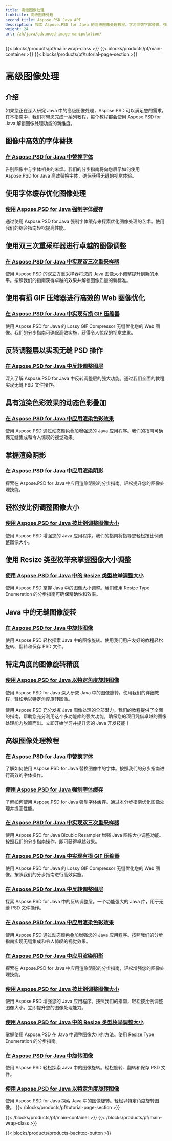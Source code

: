 ```yaml
---
title: 高级图像处理
linktitle: 高级图像处理
second_title: Aspose.PSD Java API
description: 探索 Aspose.PSD for Java 的高级图像处理教程。学习高效字体替换、强制字体缓存、实现双三次重采样器等。
weight: 24
url: /zh/java/advanced-image-manipulation/
---
```


{{< blocks/products/pf/main-wrap-class >}}
{{< blocks/products/pf/main-container >}}
{{< blocks/products/pf/tutorial-page-section >}}

# 高级图像处理


## 介绍

如果您正在深入研究 Java 中的高级图像处理，Aspose.PSD 可以满足您的需求。在本指南中，我们将带您完成一系列教程，每个教程都会使用 Aspose.PSD for Java 解锁图像处理功能的新维度。

## 图像中高效的字体替换
### [在 Aspose.PSD for Java 中替换字体](./replace-fonts/)
告别图像中与字体相关的麻烦。我们的分步指南将向您展示如何使用 Aspose.PSD for Java 高效替换字体，确保获得无缝的视觉体验。

## 使用字体缓存优化图像处理
### [使用 Aspose.PSD for Java 强制字体缓存](./force-font-cache/)
通过使用 Aspose.PSD for Java 强制字体缓存来探索优化图像处理的艺术。使用我们的综合指南轻松提高性能。

## 使用双三次重采样器进行卓越的图像调整
### [在 Aspose.PSD for Java 中实现双三次重采样器](./implement-bicubic-resampler/)
使用 Aspose.PSD 的双立方重采样器将您的 Java 图像大小调整提升到新的水平。按照我们的指南获得卓越的效果并解锁图像质量的新标准。

## 使用有损 GIF 压缩器进行高效的 Web 图像优化
### [在 Aspose.PSD for Java 中实现有损 GIF 压缩器](./implement-lossy-gif-compressor/)
使用 Aspose.PSD for Java 的 Lossy GIF Compressor 无缝优化您的 Web 图像。我们的分步指南可确保高效实施，获得令人惊叹的视觉效果。

## 反转调整层以实现无缝 PSD 操作
### [在 Aspose.PSD for Java 中反转调整图层](./invert-adjustment-layer/)
深入了解 Aspose.PSD for Java 中反转调整层的强大功能。通过我们全面的教程实现无缝 PSD 文件操作。

## 具有渲染色彩效果的动态色彩叠加
### [在 Aspose.PSD for Java 中应用渲染色彩效果](./rendering-color-effect/)
使用 Aspose.PSD 通过动态颜色叠加增强您的 Java 应用程序。我们的指南可确保无缝集成和令人惊叹的视觉效果。

## 掌握渲染阴影
### [在 Aspose.PSD for Java 中应用渲染阴影](./rendering-drop-shadow/)
探索在 Aspose.PSD for Java 中应用渲染阴影的分步指南。轻松提升您的图像处理技能。

## 轻松按比例调整图像大小
### [使用 Aspose.PSD for Java 按比例调整图像大小](./resize-image-proportionally/)
使用 Aspose.PSD 增强您的 Java 应用程序。我们的指南将指导您轻松按比例调整图像大小。

## 使用 Resize 类型枚举来掌握图像大小调整
### [使用 Aspose.PSD for Java 中的 Resize 类型枚举调整大小](./resizing-with-resize-type-enumeration/)
使用 Aspose.PSD 掌握 Java 中的图像大小调整。我们使用 Resize Type Enumeration 的分步指南可确保精确性和效率。

## Java 中的无缝图像旋转
### [在 Aspose.PSD for Java 中旋转图像](./rotate-image/)
使用 Aspose.PSD 轻松探索 Java 中的图像旋转。使用我们用户友好的教程轻松旋转、翻转和保存 PSD 文件。

## 特定角度的图像旋转精度
### [使用 Aspose.PSD for Java 以特定角度旋转图像](./rotate-image-specific-angle/)
使用 Aspose.PSD for Java 深入研究 Java 中的图像旋转。使用我们的详细教程，轻松地以特定角度旋转图像。

使用 Aspose.PSD 充分发挥 Java 图像处理的全部潜力。我们的教程提供了全面的指南，帮助您充分利用这个多功能库的强大功能，确保您的项目凭借卓越的图像处理能力脱颖而出。立即开始学习并提升您的 Java 开发技能！
## 高级图像处理教程
### [在 Aspose.PSD for Java 中替换字体](./replace-fonts/)
了解如何使用 Aspose.PSD for Java 替换图像中的字体。按照我们的分步指南进行高效的字体操作。
### [使用 Aspose.PSD for Java 强制字体缓存](./force-font-cache/)
了解如何使用 Aspose.PSD for Java 强制字体缓存。通过本分步指南优化图像处理并提高性能。
### [在 Aspose.PSD for Java 中实现双三次重采样器](./implement-bicubic-resampler/)
使用 Aspose.PSD for Java Bicubic Resampler 增强 Java 图像大小调整功能。按照我们的分步指南操作，即可获得卓越效果。
### [在 Aspose.PSD for Java 中实现有损 GIF 压缩器](./implement-lossy-gif-compressor/)
使用 Aspose.PSD for Java 的 Lossy GIF Compressor 无缝优化您的 Web 图像。按照我们的分步指南进行高效实施。 
### [在 Aspose.PSD for Java 中反转调整图层](./invert-adjustment-layer/)
探索 Aspose.PSD for Java 中的反转调整层。一个功能强大的 Java 库，用于无缝 PSD 文件操作。
### [在 Aspose.PSD for Java 中应用渲染色彩效果](./rendering-color-effect/)
使用 Aspose.PSD 通过动态颜色叠加增强您的 Java 应用程序。按照我们的分步指南实现无缝集成和令人惊叹的视觉效果。
### [在 Aspose.PSD for Java 中应用渲染阴影](./rendering-drop-shadow/)
探索在 Aspose.PSD for Java 中应用渲染阴影的分步指南，轻松增强您的图像处理技能。
### [使用 Aspose.PSD for Java 按比例调整图像大小](./resize-image-proportionally/)
使用 Aspose.PSD 增强您的 Java 应用程序。按照我们的指南，轻松按比例调整图像大小。立即提升您的图像处理能力。
### [使用 Aspose.PSD for Java 中的 Resize 类型枚举调整大小](./resizing-with-resize-type-enumeration/)
掌握使用 Aspose.PSD 在 Java 中调整图像大小的方法。使用 Resize Type Enumeration 的分步指南。 
### [在 Aspose.PSD for Java 中旋转图像](./rotate-image/)
使用 Aspose.PSD 轻松探索 Java 中的图像旋转。轻松旋转、翻转和保存 PSD 文件。
### [使用 Aspose.PSD for Java 以特定角度旋转图像](./rotate-image-specific-angle/)
使用 Aspose.PSD for Java 探索 Java 中的图像旋转。轻松以特定角度旋转图像。
{{< /blocks/products/pf/tutorial-page-section >}}

{{< /blocks/products/pf/main-container >}}
{{< /blocks/products/pf/main-wrap-class >}}

{{< blocks/products/products-backtop-button >}}
